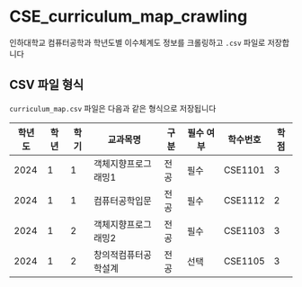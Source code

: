 # CSE_curriculum_map_crawling
인하대학교 컴퓨터공학과 학년도별 이수체계도 정보를 크롤링하고 `.csv` 파일로 저장합니다

## CSV 파일 형식
`curriculum_map.csv` 파일은 다음과 같은 형식으로 저장됩니다

| 학년도 | 학년 | 학기 | 교과목명                | 구분 | 필수 여부 | 학수번호 | 학점 |
| ------ | ---- | ---- | ----------------------- | ---- | --------- | -------- | ---- |
| 2024   | 1    | 1    | 객체지향프로그래밍1     | 전공 | 필수      | CSE1101  | 3    |
| 2024   | 1    | 1    | 컴퓨터공학입문          | 전공 | 필수      | CSE1112  | 2    |
| 2024   | 1    | 2    | 객체지향프로그래밍2     | 전공 | 필수      | CSE1103  | 3    |
| 2024   | 1    | 2    | 창의적컴퓨터공학설계     | 전공 | 선택      | CSE1105  | 3    |
